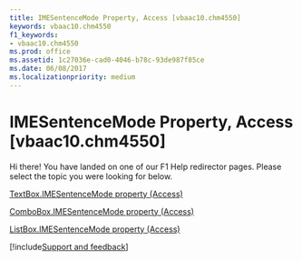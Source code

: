 ```yaml
---
title: IMESentenceMode Property, Access [vbaac10.chm4550]
keywords: vbaac10.chm4550
f1_keywords:
- vbaac10.chm4550
ms.prod: office
ms.assetid: 1c27036e-cad0-4046-b78c-93de987f85ce
ms.date: 06/08/2017
ms.localizationpriority: medium
---
```



# IMESentenceMode Property, Access [vbaac10.chm4550]

Hi there! You have landed on one of our F1 Help redirector pages. Please select the topic you were looking for below.

[TextBox.IMESentenceMode property (Access)](https://msdn.microsoft.com/library/399a28d4-83a9-33d2-5f00-4f388efe048b%28Office.15%29.aspx)

[ComboBox.IMESentenceMode property (Access)](https://msdn.microsoft.com/library/f56b97cb-73c9-f5ff-a467-6e7dcd64e613%28Office.15%29.aspx)

[ListBox.IMESentenceMode property (Access)](https://msdn.microsoft.com/library/877e1766-c378-cf7b-b452-bb8f536980f3%28Office.15%29.aspx)

[!include[Support and feedback](~/includes/feedback-boilerplate.md)]